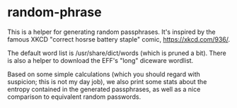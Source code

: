 # random-phrase

This is a helper for generating random passphrases. It's inspired by the famous
XKCD "correct hosrse battery staple" comic, <https://xkcd.com/936/>.

The default word list is /usr/share/dict/words (which is pruned a bit). There
is also a helper to download the EFF's "long" diceware wordlist.

Based on some simple calculations (which you should regard with suspicion; this
is not my day job), we also print some stats about the entropy contained in the
generated passphrases, as well as a nice comparison to equivalent random
passwords.
